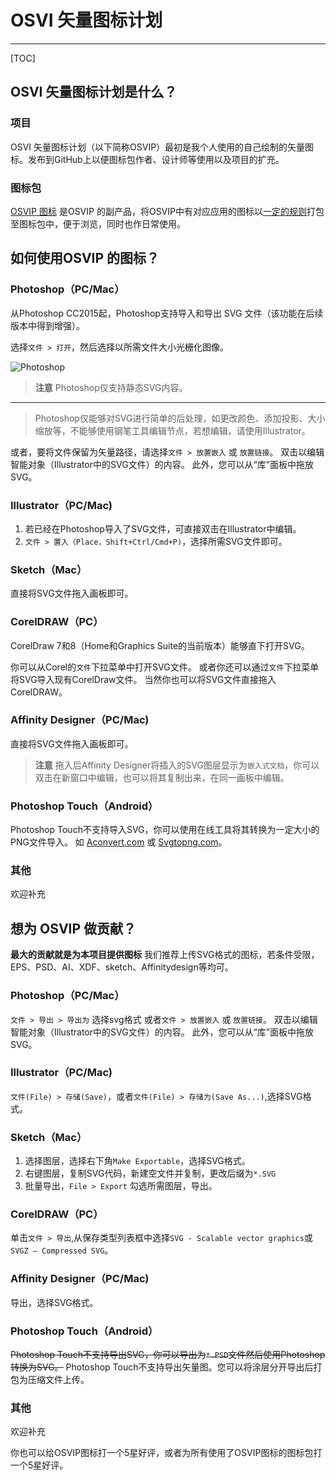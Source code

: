 # OSVI 矢量图标计划
---
[TOC]

## OSVI 矢量图标计划是什么？
### 项目
OSVI 矢量图标计划（以下简称OSVIP）最初是我个人使用的自己绘制的矢量图标。发布到GitHub上以便图标包作者、设计师等使用以及项目的扩充。
### 图标包
[OSVIP 图标](https://www.coolapk.com/apk/192340) 是OSVIP 的副产品，将OSVIP中有对应应用的图标以[一定的规则]()打包至图标包中，便于浏览，同时也作日常使用。

## 如何使用OSVIP 的图标？
### Photoshop（PC/Mac）
从Photoshop CC2015起，Photoshop支持导入和导出 SVG 文件（该功能在后续版本中得到增强）。

选择`文件 > 打开`，然后选择以所需文件大小光栅化图像。

![Photoshop](https://i.loli.net/2018/07/09/5b437cf77415f.jpg)

> **注意** 
> Photoshop仅支持静态SVG内容。
> 
-------
> Photoshop仅能够对SVG进行简单的后处理，如更改颜色、添加投影、大小缩放等，不能够使用钢笔工具编辑节点，若想编辑，请使用Illustrator。

或者，要将文件保留为矢量路径，请选择`文件 > 放置嵌入` 或 `放置链接`。 双击以编辑智能对象（Illustrator中的SVG文件）的内容。 此外，您可以从“库”面板中拖放SVG。

### Illustrator（PC/Mac)
1. 若已经在Photoshop导入了SVG文件，可直接双击在Illustrator中编辑。
2. `文件 > 置入（Place，Shift+Ctrl/Cmd+P)`，选择所需SVG文件即可。

### Sketch（Mac）
直接将SVG文件拖入画板即可。

### CorelDRAW（PC）
CorelDraw 7和8（Home和Graphics Suite的当前版本）能够直下打开SVG。

你可以从Corel的`文件`下拉菜单中打开SVG文件。
或者你还可以通过`文件`下拉菜单将SVG导入现有CorelDraw文件。 当然你也可以将SVG文件直接拖入CorelDRAW。

### Affinity Designer（PC/Mac)
直接将SVG文件拖入画板即可。
> **注意** 
> 拖入后Affinity Designer将插入的SVG图层显示为`嵌入式文档`，你可以双击在新窗口中编辑，也可以将其复制出来，在同一画板中编辑。

### Photoshop Touch（Android）
Photoshop Touch不支持导入SVG，你可以使用在线工具将其转换为一定大小的PNG文件导入。
如 [Aconvert.com](https://www.aconvert.com/cn/image/svg-to-png/) 或 [Svgtopng.com](https://svgtopng.com/zh/)。

### 其他
欢迎补充

## 想为 OSVIP 做贡献？
 **最大的贡献就是为本项目提供图标**
 我们推荐上传SVG格式的图标，若条件受限，EPS、PSD、AI、XDF、sketch、Affinitydesign等均可。
### Photoshop（PC/Mac）
`文件 > 导出 > 导出为` 选择svg格式
或者`文件 > 放置嵌入` 或 `放置链接`。 双击以编辑智能对象（Illustrator中的SVG文件）的内容。 此外，您可以从“库”面板中拖放SVG。

### Illustrator（PC/Mac)
`文件(File) > 存储(Save)`，或者`文件(File) > 存储为(Save As...)`,选择SVG格式。

### Sketch（Mac）
1. 选择图层，选择右下角`Make Exportable`，选择SVG格式。
2. 右键图层，复制SVG代码，新建空文件并复制，更改后缀为`*.SVG`
3. 批量导出，`File > Export` 勾选所需图层，导出。

### CorelDRAW（PC）
单击`文件 > 导出`,从保存类型列表框中选择`SVG - Scalable vector graphics`或`SVGZ – Compressed SVG`。

### Affinity Designer（PC/Mac)
导出，选择SVG格式。

### Photoshop Touch（Android）
~~Photoshop Touch不支持导出SVG，你可以导出为`*.PSD`文件然后使用Photoshop转换为SVG。~~
Photoshop Touch不支持导出矢量图。您可以将涂层分开导出后打包为压缩文件上传。

### 其他
欢迎补充

你也可以给OSVIP图标打一个5星好评，或者为所有使用了OSVIP图标的图标包打一个5星好评。

